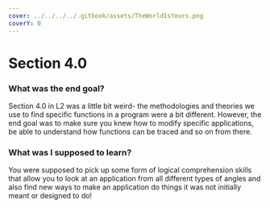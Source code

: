 ```yaml
---
cover: ../../../../.gitbook/assets/TheWorldIsYours.png
coverY: 0
---
```


# Section 4.0

### What was the end goal?

Section 4.0 in L2 was a little bit weird- the methodologies and theories we use to find specific functions in a program were a bit different. However, the end goal was to make sure you knew how to modify specific applications, be able to understand how functions can be traced and so on from there.&#x20;

### What was I supposed to learn?

You were supposed to pick up some form of logical comprehension skills that allow you to look at an application from all different types of angles and also find new ways to make an application do things it was not initially meant or designed to do!
